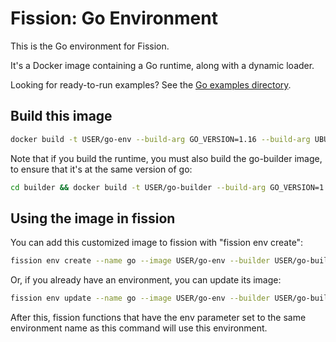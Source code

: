 # Fission: Go Environment

This is the Go environment for Fission.

It's a Docker image containing a Go runtime, along with a dynamic loader.

Looking for ready-to-run examples? See the [Go examples directory](../../examples/go).

## Build this image

```sh
docker build -t USER/go-env --build-arg GO_VERSION=1.16 --build-arg UBUNTU_VERSION=20.04 -f Dockerfile-1.1x . && docker push USER/go-env
```

Note that if you build the runtime, you must also build the go-builder
image, to ensure that it's at the same version of go:

```sh
cd builder && docker build -t USER/go-builder --build-arg GO_VERSION=1.16 -f Dockerfile-1.1x . && docker push USER/go-builder
```

## Using the image in fission

You can add this customized image to fission with "fission env
create":

```sh
fission env create --name go --image USER/go-env --builder USER/go-builder --version 2
```

Or, if you already have an environment, you can update its image:

```sh
fission env update --name go --image USER/go-env --builder USER/go-builder
```

After this, fission functions that have the env parameter set to the
same environment name as this command will use this environment.
